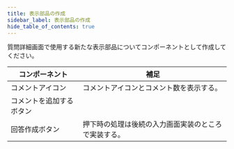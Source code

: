 ```yaml
---
title: 表示部品の作成
sidebar_label: 表示部品の作成
hide_table_of_contents: true
---
```


質問詳細画面で使用する新たな表示部品についてコンポーネントとして作成してください。

| コンポーネント | 補足 |
|--|--|
| コメントアイコン | コメントアイコンとコメント数を表示する。 |
| コメントを追加するボタン |  |
| 回答作成ボタン | 押下時の処理は後続の入力画面実装のところで実装する。 |
